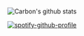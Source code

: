 ### 
<div align="center">

![Carbon's github stats](https://github-readme-stats.vercel.app/api?username=CarbonUwU&show_icons=true&count_private=true&theme=midnight-purple)



[![spotify-github-profile](https://spotify-github-profile.vercel.app/api/view?uid=aestheticcarbon&cover_image=true&theme=default)](https://spotify-github-profile.vercel.app/api/view?uid=aestheticcarbon&redirect=true)
</div>  
